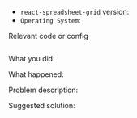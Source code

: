 <!--
Thanks for your interest in the project. I appreciate bugs filed and PRs submitted!

Please fill out this template with all the relevant information so we can
understand what's going on and fix the issue.
-->

* `react-spreadsheet-grid` version:
* `Operating System`:

Relevant code or config

```javascript
```

What you did:

What happened:

<!-- Please provide the full error message/screenshots/anything -->

Problem description:

Suggested solution:
